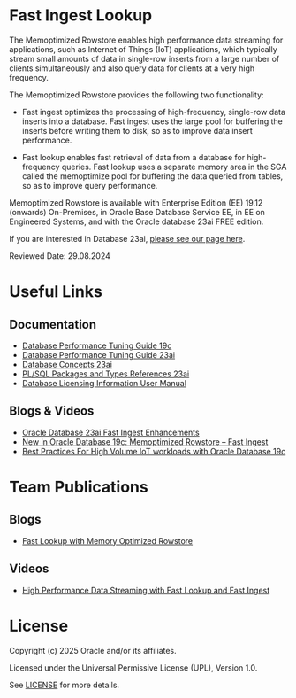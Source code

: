 # Fast Ingest Lookup

The Memoptimized Rowstore enables high performance data streaming for applications, such as Internet of Things (IoT) applications, which typically stream small amounts of data in single-row inserts from a large number of clients simultaneously and also query data for clients at a very high frequency.

The Memoptimized Rowstore provides the following two functionality:

- Fast ingest optimizes the processing of high-frequency, single-row data inserts into a database. Fast ingest uses the large pool for buffering the inserts before writing them to disk, so as to improve data insert performance.


- Fast lookup enables fast retrieval of data from a database for high-frequency queries. Fast lookup uses a separate memory area in the SGA called the memoptimize pool for buffering the data queried from tables, so as to improve query performance.

Memoptimized Rowstore is available with Enterprise Edition (EE) 19.12 (onwards) On-Premises, in Oracle Base Database Service EE, in EE on Engineered Systems, and with the Oracle database 23ai FREE edition.

If you are interested in Database 23ai, [please see our page here](https://github.com/oracle-devrel/technology-engineering/tree/main/data-platform/core-converged-db/database-23ai).


Reviewed Date: 29.08.2024

# Useful Links

## Documentation  
 
- [Database Performance Tuning Guide 19c](https://docs.oracle.com/en/database/oracle/oracle-database/19/tgdba/tuning-system-global-area.html#GUID-9752E93D-55A7-4584-B09B-9623B33B5CCF)
- [Database Performance Tuning Guide 23ai](https://docs.oracle.com/en/database/oracle/oracle-database/23/tgdba/tuning-system-global-area.html#GUID-9752E93D-55A7-4584-B09B-9623B33B5CCF)
- [Database Concepts 23ai](https://docs.oracle.com/en/database/oracle/oracle-database/23/cncpt/memory-architecture.html#GUID-D58DC90F-0ABB-4B1E-96C1-6094A04A5E12)
- [PL/SQL Packages and Types References 23ai](https://docs.oracle.com/en/database/oracle/oracle-database/23/arpls/DBMS_MEMOPTIMIZE.html#GUID-49F0E799-97F0-41E7-9CD3-24AE3CAA8105)
- [Database Licensing Information User Manual](https://docs.oracle.com/en/database/oracle/oracle-database/19/dblic/Licensing-Information.html#GUID-0F9EB85D-4610-4EDF-89C2-4916A0E7AC87)

## Blogs & Videos

- [Oracle Database 23ai Fast Ingest Enhancements](https://blogs.oracle.com/in-memory/post/oracle-database-23ai-fast-ingest-enhancements)
- [New in Oracle Database 19c: Memoptimized Rowstore – Fast Ingest](https://blogs.oracle.com/database/post/new-in-oracle-database-19c-memoptimized-rowstore-fast-ingest)
- [Best Practices For High Volume IoT workloads with Oracle Database 19c](https://www.oracle.com/a/tech/docs/wp-bp-for-iot-with-12c-042017-3679918.pdf)
  

# Team Publications

## Blogs

- [Fast Lookup with Memory Optimized Rowstore](https://blogs.oracle.com/coretec/post/fast-lookup-with-memoptimized-rowstore)

## Videos

- [High Performance Data Streaming with Fast Lookup and Fast Ingest](https://youtu.be/IMnbSRmFTVk)
  
# License

Copyright (c) 2025 Oracle and/or its affiliates.

Licensed under the Universal Permissive License (UPL), Version 1.0.

See [LICENSE](https://github.com/oracle-devrel/technology-engineering/blob/main/LICENSE) for more details.
